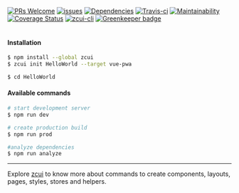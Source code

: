 [![PRs Welcome](https://img.shields.io/badge/PRs-welcome-brightgreen.svg?style=flat-square)](http://makeapullrequest.com)
[![issues](https://img.shields.io/github/issues/hamidraza/zcui-vue-pwa.svg?style=flat-square)](https://github.com/hamidraza/zcui-vue-pwa/issues)
[![Dependencies](https://david-dm.org/hamidraza/zcui-vue-pwa/status.svg?style=flat-square)](https://david-dm.org/hamidraza/zcui-vue-pwa)
[![Travis-ci](https://img.shields.io/travis/hamidraza/zcui-vue-pwa.svg?style=flat-square)](https://travis-ci.org/hamidraza/zcui-vue-pwa/)
[![Maintainability](https://api.codeclimate.com/v1/badges/b9f59110d0c6c603265c/maintainability)](https://codeclimate.com/github/hamidraza/zcui-react/maintainability)
[![Coverage Status](https://coveralls.io/repos/github/hamidraza/zcui-vue-pwa/badge.svg?branch=master)](https://coveralls.io/github/hamidraza/zcui-vue-pwa?branch=master)
[![zcui-cli](https://img.shields.io/badge/cli-zcui-blue.svg?style=flat-square)](https://github.com/ZoomCar/zcui)
[![Greenkeeper badge](https://badges.greenkeeper.io/hamidraza/zcui-vue-pwa.svg)](https://greenkeeper.io/)
<br><br>


#### Installation

``` bash
$ npm install --global zcui
$ zcui init HelloWorld --target vue-pwa
```

``` bash
$ cd HelloWorld
```

#### Available commands

``` bash
# start development server
$ npm run dev

# create production build
$ npm run prod

#analyze dependencies
$ npm run analyze
```

---

Explore [zcui](https://github.com/ZoomCar/zcui "zcui cli") to know more about commands to create components, layouts, pages, styles, stores and helpers.

